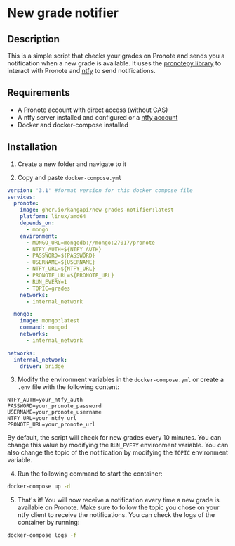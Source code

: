 # New grade notifier
## Description

This is a simple script that checks your grades on Pronote and sends you a notification when a new grade is available.
It uses the [pronotepy library](https://github.com/bain3/pronotepy) to interact with Pronote and [ntfy](https://github.com/binwiederhier/ntfy) to send notifications.

## Requirements

- A Pronote account with direct access (without CAS)
- A ntfy server installed and configured or a [ntfy account](https://ntfy.sh)
- Docker and docker-compose installed

## Installation

1. Create a new folder and navigate to it

2. Copy and paste `docker-compose.yml`
``` yaml
version: '3.1' #format version for this docker compose file
services:
  pronote:
    image: ghcr.io/kangapi/new-grades-notifier:latest
    platform: linux/amd64
    depends_on:
      - mongo
    environment:
      - MONGO_URL=mongodb://mongo:27017/pronote
      - NTFY_AUTH=${NTFY_AUTH}
      - PASSWORD=${PASSWORD}
      - USERNAME=${USERNAME}
      - NTFY_URL=${NTFY_URL}
      - PRONOTE_URL=${PRONOTE_URL}
      - RUN_EVERY=1
      - TOPIC=grades
    networks:
      - internal_network

  mongo:
    image: mongo:latest
    command: mongod
    networks:
      - internal_network

networks:
  internal_network:
    driver: bridge
```
3. Modify the environment variables in the `docker-compose.yml` or create a `.env` file with the following content:
``` env
NTFY_AUTH=your_ntfy_auth
PASSWORD=your_pronote_password
USERNAME=your_pronote_username
NTFY_URL=your_ntfy_url
PRONOTE_URL=your_pronote_url
```
By default, the script will check for new grades every 10 minutes. You can change this value by modifying the `RUN_EVERY` environment variable.
You can also change the topic of the notification by modifying the `TOPIC` environment variable.

4. Run the following command to start the container:
``` bash
docker-compose up -d
```
5. That's it! You will now receive a notification every time a new grade is available on Pronote.
Make sure to follow the topic you chose on your ntfy client to receive the notifications.
You can check the logs of the container by running:
``` bash
docker-compose logs -f
```